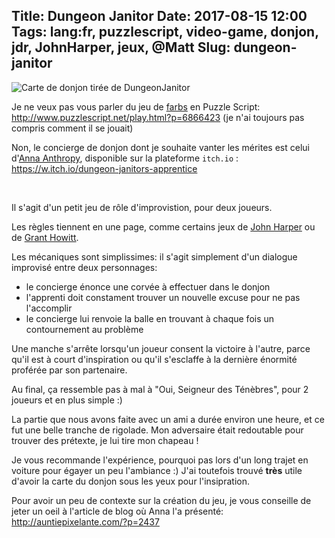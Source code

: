Title: Dungeon Janitor
Date: 2017-08-15 12:00
Tags: lang:fr, puzzlescript, video-game, donjon, jdr, JohnHarper, jeux, @Matt
Slug: dungeon-janitor
---

![Carte de donjon tirée de DungeonJanitor](images/2017/08/DungeonJanitor.jpg)

Je ne veux pas vous parler du jeu de [farbs](http://farbs.org) en Puzzle Script: <http://www.puzzlescript.net/play.html?p=6866423>
(je n'ai toujours pas compris comment il se jouait)

Non, le concierge de donjon dont je souhaite vanter les mérites est celui d'[Anna Anthropy](http://auntiepixelante.com),
disponible sur la plateforme `itch.io` : <https://w.itch.io/dungeon-janitors-apprentice>

<br>

Il s'agit d'un petit jeu de rôle d'improvistion, pour deux joueurs.

Les règles tiennent en une page, comme certains jeux de [John Harper](http://onesevendesign.com) ou de [Grant Howitt](http://lookrobot.co.uk/games/).

Les mécaniques sont simplissimes: il s'agit simplement d'un dialogue improvisé entre deux personnages:

- le concierge énonce une corvée à effectuer dans le donjon
- l'apprenti doit constament trouver un nouvelle excuse pour ne pas l'accomplir
- le concierge lui renvoie la balle en trouvant à chaque fois un contournement au problème

Une manche s'arrête lorsqu'un joueur consent la victoire à l'autre, parce qu'il est à court d'inspiration
ou qu'il s'esclaffe à la dernière énormité proférée par son partenaire.

Au final, ça ressemble pas à mal à "Oui, Seigneur des Ténèbres", pour 2 joueurs et en plus simple :)

La partie que nous avons faite avec un ami a durée environ une heure,
et ce fut une belle tranche de rigolade.
Mon adversaire était redoutable pour trouver des prétexte, je lui tire mon chapeau !

Je vous recommande l'expérience, pourquoi pas lors d'un long trajet en voiture pour égayer un peu l'ambiance :)
J'ai toutefois trouvé **très** utile d'avoir la carte du donjon sous les yeux pour l'insipration.

Pour avoir un peu de contexte sur la création du jeu, je vous conseille de jeter un oeil à l'article de blog où Anna l'a présenté:
<http://auntiepixelante.com/?p=2437>
